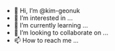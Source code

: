 - 👋 Hi, I’m @kim-geonuk
- 👀 I’m interested in ...
- 🌱 I’m currently learning ...
- 💞️ I’m looking to collaborate on ...
- 📫 How to reach me ...

<!---
kim-geonuk/kim-geonuk is a ✨ special ✨ repository because its `README.md` (this file) appears on your GitHub profile.
You can click the Preview link to take a look at your changes.
--->
